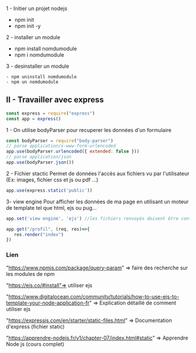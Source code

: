 1 - Initier un projet nodejs
- npm init
- npm init -y

2 - installer un module
- npm install nomdumodule
- npm i nomdumodule

3 - desinstaller un module
```bsh
- npm uninstall nomdumodule
- npm un nomdumodule
```

## II - Travailler avec express
```js
const express = require("express")
const app = express()
```

1 - On utilise bodyParser pour recuperer les données d'un formulaire
```js
const bodyParser = require("body-parser")
// parse application/x-www-form-urlencoded
app.use(bodyParser.urlencoded({ extended: false }))
// parse application/json
app.use(bodyParser.json())
```


2 - Fichier stactic
Permet de données l'accès aux fichiers vu par l'utilisateur (Ex: images, fichier css et js ou pdf ...)
```js
app.use(express.static('public'))
```

3- view engine
 Pour afficher les données de ma page en utilisant un moteur de template tel que html, ejs ou pug...

 ```js
 app.set('view engine', 'ejs') //les fichiers renvoyés doivent être contenir dans le dossier views créé a la racine du projet

 app.get("/profil", (req, res)=>{
    res.render("index")
})
 ```




 ### Lien

 "https://www.npmjs.com/package/query-param" => faire des recherche sur les modules de npm

 "https://ejs.co/#install"=> utiliser ejs

 "https://www.digitalocean.com/community/tutorials/how-to-use-ejs-to-template-your-node-application-fr" => Explication détaillé de comment utiliser ejs

 "https://expressjs.com/en/starter/static-files.html" => Documentation d'express (fichier static)

 "https://apprendre-nodejs.fr/v1/chapter-07/index.html#static" => Apprendre Node js (cours complet)

 